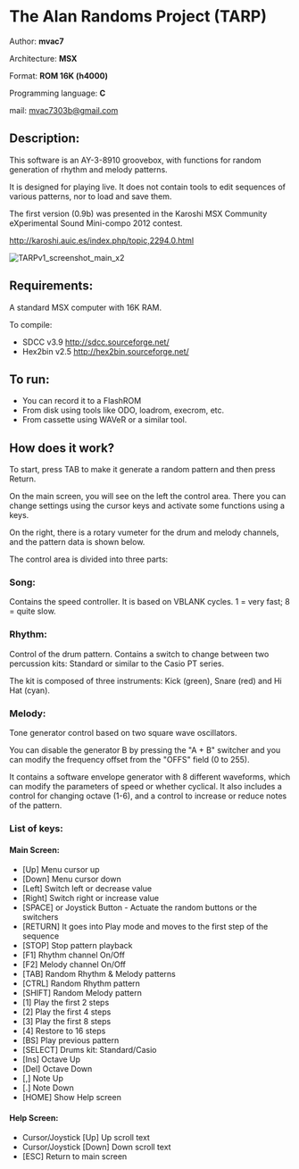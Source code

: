 # The Alan Randoms Project (TARP)

Author: **mvac7**

Architecture: **MSX** 

Format: **ROM 16K (h4000)** 

Programming language: **C**

mail: mvac7303b@gmail.com



## Description:

This software is an AY-3-8910 groovebox, with functions for random generation of 
rhythm and melody patterns.

It is designed for playing live. 
It does not contain tools to edit sequences of various patterns, nor to load and 
save them.

The first version (0.9b) was presented in the Karoshi MSX Community eXperimental 
Sound Mini-compo 2012 contest.

http://karoshi.auic.es/index.php/topic,2294.0.html

![TARPv1_screenshot_main_x2](https://user-images.githubusercontent.com/5410950/94923536-4b61de80-04bc-11eb-8896-8bdf73d06d1c.png)



## Requirements: 

A standard MSX computer with 16K RAM.

To compile:

* SDCC v3.9 http://sdcc.sourceforge.net/ 
* Hex2bin v2.5 http://hex2bin.sourceforge.net/



## To run:

* You can record it to a FlashROM 
* From disk using tools like ODO, loadrom, execrom, etc. 
* From cassette using WAVeR or a similar tool.



## How does it work?

To start, press TAB to make it generate a random pattern and then press Return.

On the main screen, you will see on the left the control area. There you can 
change settings using the cursor keys and activate some functions using a keys. 

On the right, there is a rotary vumeter for the drum and melody channels, and 
the pattern data is shown below.

The control area is divided into three parts:

### Song:
 
Contains the speed controller. It is based on VBLANK cycles.
1 = very fast; 8 = quite slow.


### Rhythm:
Control of the drum pattern. Contains a switch to change between two percussion
kits: Standard or similar to the Casio PT series. 

The kit is composed of three instruments: Kick (green), Snare (red) and Hi Hat (cyan). 



### Melody:
 
Tone generator control based on two square wave oscillators.

You can disable the generator B by pressing the "A + B" switcher and you can
modify the frequency offset from the "OFFS" field (0 to 255). 

It contains a software envelope generator with 8 different waveforms, which can 
modify the parameters of speed or whether cyclical. It also includes a control 
for changing octave (1-6), and a control to increase or reduce notes of the 
pattern.



### List of keys:

#### Main Screen:

* [Up] Menu cursor up
* [Down] Menu cursor down
* [Left] Switch left or decrease value
* [Right] Switch right or increase value
* [SPACE] or Joystick Button - Actuate the random buttons or the switchers
* [RETURN] It goes into Play mode and moves to the first step of the sequence 
* [STOP] Stop pattern playback
* [F1] Rhythm channel On/Off
* [F2] Melody channel On/Off
* [TAB] Random Rhythm & Melody patterns
* [CTRL] Random Rhythm pattern
* [SHIFT] Random Melody pattern
* [1] Play the first 2 steps
* [2] Play the first 4 steps
* [3] Play the first 8 steps
* [4] Restore to 16 steps
* [BS] Play previous pattern
* [SELECT] Drums kit: Standard/Casio
* [Ins] Octave Up
* [Del] Octave Down
* [,] Note Up
* [.] Note Down
* [HOME] Show Help screen

#### Help Screen:

* Cursor/Joystick [Up] Up scroll text
* Cursor/Joystick [Down] Down scroll text
* [ESC] Return to main screen
